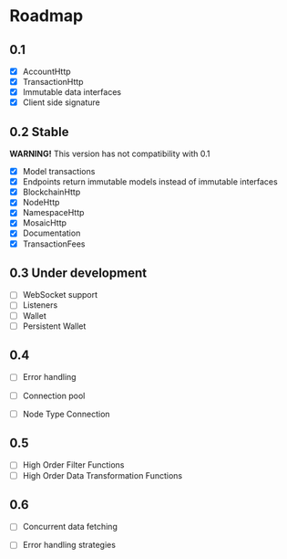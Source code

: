 # Roadmap

## 0.1

- [X] AccountHttp
- [X] TransactionHttp
- [X] Immutable data interfaces 
- [X] Client side signature

## 0.2 Stable

**WARNING!** This version has not compatibility with 0.1

- [X] Model transactions
- [X] Endpoints return immutable models instead of immutable interfaces
- [X] BlockchainHttp
- [X] NodeHttp
- [X] NamespaceHttp
- [X] MosaicHttp
- [X] Documentation
- [X] TransactionFees

## 0.3 Under development

- [ ] WebSocket support
- [ ] Listeners
- [ ] Wallet
- [ ] Persistent Wallet

## 0.4

- [ ] Error handling
- [ ] Connection pool
- [ ] Node Type Connection


## 0.5

- [ ] High Order Filter Functions
- [ ] High Order Data Transformation Functions
 
## 0.6

- [ ] Concurrent data fetching
- [ ] Error handling strategies

